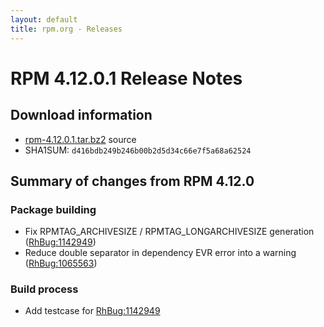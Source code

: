 ```yaml
---
layout: default
title: rpm.org - Releases
---
```


# RPM 4.12.0.1 Release Notes



## Download information

 * [rpm-4.12.0.1.tar.bz2](http://rpm.org/releases/rpm-4.12.x/rpm-4.12.0.1.tar.bz2) source
 * SHA1SUM: `d416bdb249b246b00b2d5d34c66e7f5a68a62524`

## Summary of changes from RPM 4.12.0

### Package building

 * Fix RPMTAG_ARCHIVESIZE / RPMTAG_LONGARCHIVESIZE generation ([RhBug:1142949](https://bugzilla.redhat.com/show_bug.cgi?id=1142949))
 * Reduce double separator in dependency EVR error into a
   warning ([RhBug:1065563](https://bugzilla.redhat.com/show_bug.cgi?id=1065563))

### Build process

 * Add testcase for [RhBug:1142949](https://bugzilla.redhat.com/show_bug.cgi?id=1142949)
